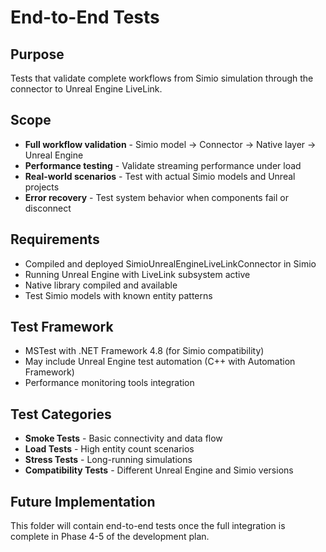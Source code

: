 # End-to-End Tests

## Purpose
Tests that validate complete workflows from Simio simulation through the connector to Unreal Engine LiveLink.

## Scope
- **Full workflow validation** - Simio model → Connector → Native layer → Unreal Engine
- **Performance testing** - Validate streaming performance under load
- **Real-world scenarios** - Test with actual Simio models and Unreal projects
- **Error recovery** - Test system behavior when components fail or disconnect

## Requirements
- Compiled and deployed SimioUnrealEngineLiveLinkConnector in Simio
- Running Unreal Engine with LiveLink subsystem active
- Native library compiled and available
- Test Simio models with known entity patterns

## Test Framework
- MSTest with .NET Framework 4.8 (for Simio compatibility)
- May include Unreal Engine test automation (C++ with Automation Framework)
- Performance monitoring tools integration

## Test Categories
- **Smoke Tests** - Basic connectivity and data flow
- **Load Tests** - High entity count scenarios
- **Stress Tests** - Long-running simulations
- **Compatibility Tests** - Different Unreal Engine and Simio versions

## Future Implementation
This folder will contain end-to-end tests once the full integration is complete in Phase 4-5 of the development plan.